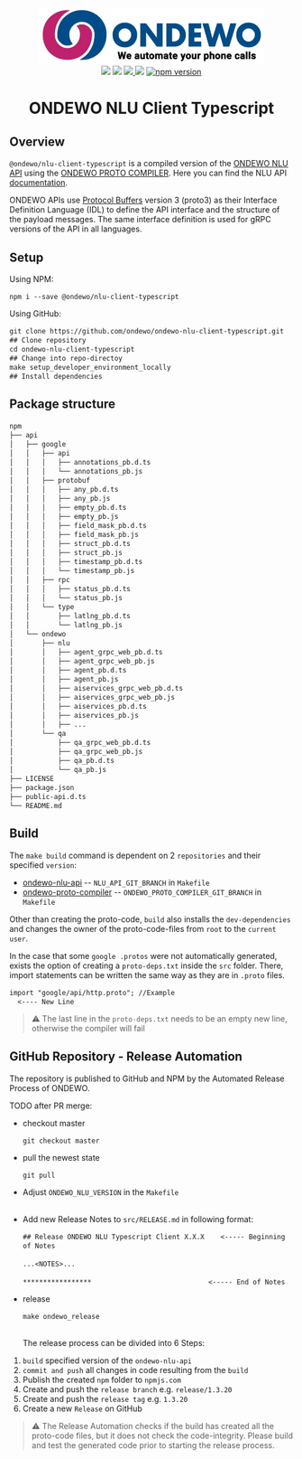 <p align="center">
  <div align="center">
  <div>
    <a href="https://ondewo.com/en/products/natural-language-understanding/">
        <img width="400px" src="https://raw.githubusercontent.com/ondewo/ondewo-logos/master/ondewo_we_automate_your_phone_calls.png"/>
    </a>
  </div>
  <div>
      <a href="https://www.linkedin.com/company/ondewo "><img width="35px" src="https://cdn-icons-png.flaticon.com/512/3536/3536505.png"></a>
      <a href="https://www.facebook.com/ondewo"><img width="35px" src="https://cdn-icons-png.flaticon.com/512/733/733547.png"></a>
      <a href="https://twitter.com/ondewo"><img width="35px" src="https://cdn-icons-png.flaticon.com/512/733/733579.png"> </a>
      <a href="https://www.instagram.com/ondewo.ai/"><img width="35px" src="https://cdn-icons-png.flaticon.com/512/174/174855.png"></a>
      <a href="https://badge.fury.io/js/%40ondewo%2Fnlu-client-typescript"><img src="https://badge.fury.io/js/%40ondewo%2Fnlu-client-typescript.svg" alt="npm version" height="32"></a>
  </div>
</div>
  <h1 align="center">
    ONDEWO NLU Client Typescript
  </h1>
</p>

## Overview

`@ondewo/nlu-client-typescript` is a compiled version of the [ONDEWO NLU API](https://github.com/ondewo/ondewo-nlu-api) using the [ONDEWO PROTO COMPILER](https://github.com/ondewo/ondewo-proto-compiler). Here you can find the NLU API [documentation](https://ondewo.github.io).

ONDEWO APIs use [Protocol Buffers](https://github.com/google/protobuf) version 3 (proto3) as their Interface Definition Language (IDL) to define the API interface and the structure of the payload messages. The same interface definition is used for gRPC versions of the API in all languages.

## Setup

Using NPM:

```shell
npm i --save @ondewo/nlu-client-typescript
```

Using GitHub:

```shell
git clone https://github.com/ondewo/ondewo-nlu-client-typescript.git ## Clone repository
cd ondewo-nlu-client-typescript                                      ## Change into repo-directoy
make setup_developer_environment_locally                             ## Install dependencies
```

## Package structure

```
npm
├── api
│   ├── google
│   │   ├── api
│   │   │   ├── annotations_pb.d.ts
│   │   │   └── annotations_pb.js
│   │   ├── protobuf
│   │   │   ├── any_pb.d.ts
│   │   │   ├── any_pb.js
│   │   │   ├── empty_pb.d.ts
│   │   │   ├── empty_pb.js
│   │   │   ├── field_mask_pb.d.ts
│   │   │   ├── field_mask_pb.js
│   │   │   ├── struct_pb.d.ts
│   │   │   ├── struct_pb.js
│   │   │   ├── timestamp_pb.d.ts
│   │   │   └── timestamp_pb.js
│   │   ├── rpc
│   │   │   ├── status_pb.d.ts
│   │   │   └── status_pb.js
│   │   └── type
│   │       ├── latlng_pb.d.ts
│   │       └── latlng_pb.js
│   └── ondewo
│       ├── nlu
│       │   ├── agent_grpc_web_pb.d.ts
│       │   ├── agent_grpc_web_pb.js
│       │   ├── agent_pb.d.ts
│       │   ├── agent_pb.js
│       │   ├── aiservices_grpc_web_pb.d.ts
│       │   ├── aiservices_grpc_web_pb.js
│       │   ├── aiservices_pb.d.ts
│       │   ├── aiservices_pb.js
│       │   ├── ...
│       └── qa
│           ├── qa_grpc_web_pb.d.ts
│           ├── qa_grpc_web_pb.js
│           ├── qa_pb.d.ts
│           └── qa_pb.js
├── LICENSE
├── package.json
├── public-api.d.ts
└── README.md
```

[comment]: <> (START OF GITHUB README)

## Build

The `make build` command is dependent on 2 `repositories` and their specified `version`:

- [ondewo-nlu-api](https://github.com/ondewo/ondewo-nlu-api) -- `NLU_API_GIT_BRANCH` in `Makefile`
- [ondewo-proto-compiler](https://github.com/ondewo/ondewo-proto-compiler) -- `ONDEWO_PROTO_COMPILER_GIT_BRANCH` in `Makefile`

Other than creating the proto-code, `build` also installs the `dev-dependencies` and changes the owner of the proto-code-files from `root` to the `current user`.

In the case that some `google .protos` were not automatically generated, exists the option of creating a `proto-deps.txt` inside the `src` folder. There, import statements can be written the same way as they are in `.proto` files.

```
import "google/api/http.proto"; //Example
  <---- New Line
```

> :warning: The last line in the `proto-deps.txt` needs to be an empty new line, otherwise the compiler will fail

## GitHub Repository - Release Automation

The repository is published to GitHub and NPM by the Automated Release Process of ONDEWO.

TODO after PR merge:

- checkout master
  ```shell
  git checkout master
  ```
- pull the newest state
  ```shell
  git pull
  ```
- Adjust `ONDEWO_NLU_VERSION` in the `Makefile` <br><br>
- Add new Release Notes to `src/RELEASE.md` in following format:

  ```
  ## Release ONDEWO NLU Typescript Client X.X.X    <----- Beginning of Notes

  ...<NOTES>...

  *****************                             <----- End of Notes
  ```

- release
  ```shell
  make ondewo_release
  ```
  <br>
  The release process can be divided into 6 Steps:

1. `build` specified version of the `ondewo-nlu-api`
2. `commit and push` all changes in code resulting from the `build`
3. Publish the created `npm` folder to `npmjs.com`
4. Create and push the `release branch` e.g. `release/1.3.20`
5. Create and push the `release tag` e.g. `1.3.20`
6. Create a new `Release` on GitHub

> :warning: The Release Automation checks if the build has created all the proto-code files, but it does not check the code-integrity. Please build and test the generated code prior to starting the release process.

[comment]: <> (END OF GITHUB README)
